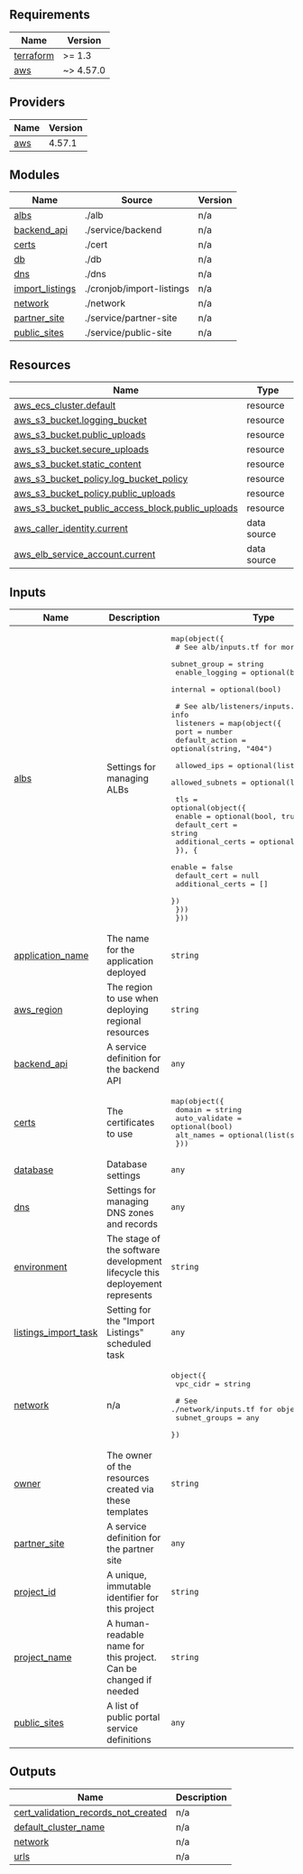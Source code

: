
<!-- BEGIN_TF_DOCS -->
## Requirements

| Name | Version |
|------|---------|
| <a name="requirement_terraform"></a> [terraform](#requirement\_terraform) | >= 1.3 |
| <a name="requirement_aws"></a> [aws](#requirement\_aws) | ~> 4.57.0 |

## Providers

| Name | Version |
|------|---------|
| <a name="provider_aws"></a> [aws](#provider\_aws) | 4.57.1 |

## Modules

| Name | Source | Version |
|------|--------|---------|
| <a name="module_albs"></a> [albs](#module\_albs) | ./alb | n/a |
| <a name="module_backend_api"></a> [backend\_api](#module\_backend\_api) | ./service/backend | n/a |
| <a name="module_certs"></a> [certs](#module\_certs) | ./cert | n/a |
| <a name="module_db"></a> [db](#module\_db) | ./db | n/a |
| <a name="module_dns"></a> [dns](#module\_dns) | ./dns | n/a |
| <a name="module_import_listings"></a> [import\_listings](#module\_import\_listings) | ./cronjob/import-listings | n/a |
| <a name="module_network"></a> [network](#module\_network) | ./network | n/a |
| <a name="module_partner_site"></a> [partner\_site](#module\_partner\_site) | ./service/partner-site | n/a |
| <a name="module_public_sites"></a> [public\_sites](#module\_public\_sites) | ./service/public-site | n/a |

## Resources

| Name | Type |
|------|------|
| [aws_ecs_cluster.default](https://registry.terraform.io/providers/hashicorp/aws/latest/docs/resources/ecs_cluster) | resource |
| [aws_s3_bucket.logging_bucket](https://registry.terraform.io/providers/hashicorp/aws/latest/docs/resources/s3_bucket) | resource |
| [aws_s3_bucket.public_uploads](https://registry.terraform.io/providers/hashicorp/aws/latest/docs/resources/s3_bucket) | resource |
| [aws_s3_bucket.secure_uploads](https://registry.terraform.io/providers/hashicorp/aws/latest/docs/resources/s3_bucket) | resource |
| [aws_s3_bucket.static_content](https://registry.terraform.io/providers/hashicorp/aws/latest/docs/resources/s3_bucket) | resource |
| [aws_s3_bucket_policy.log_bucket_policy](https://registry.terraform.io/providers/hashicorp/aws/latest/docs/resources/s3_bucket_policy) | resource |
| [aws_s3_bucket_policy.public_uploads](https://registry.terraform.io/providers/hashicorp/aws/latest/docs/resources/s3_bucket_policy) | resource |
| [aws_s3_bucket_public_access_block.public_uploads](https://registry.terraform.io/providers/hashicorp/aws/latest/docs/resources/s3_bucket_public_access_block) | resource |
| [aws_caller_identity.current](https://registry.terraform.io/providers/hashicorp/aws/latest/docs/data-sources/caller_identity) | data source |
| [aws_elb_service_account.current](https://registry.terraform.io/providers/hashicorp/aws/latest/docs/data-sources/elb_service_account) | data source |

## Inputs

| Name | Description | Type | Default | Required |
|------|-------------|------|---------|:--------:|
| <a name="input_albs"></a> [albs](#input\_albs) | Settings for managing ALBs | <pre>map(object({<br>    # See alb/inputs.tf for more info<br>    subnet_group   = string<br>    enable_logging = optional(bool, true)<br>    internal       = optional(bool)<br><br>    # See alb/listeners/inputs.tf for more info<br>    listeners = map(object({<br>      port           = number<br>      default_action = optional(string, "404")<br><br>      allowed_ips     = optional(list(string))<br>      allowed_subnets = optional(list(string))<br><br>      tls = optional(object({<br>        enable           = optional(bool, true)<br>        default_cert     = string<br>        additional_certs = optional(list(string))<br>        }), {<br>        enable           = false<br>        default_cert     = null<br>        additional_certs = []<br>      })<br>    }))<br>  }))</pre> | n/a | yes |
| <a name="input_application_name"></a> [application\_name](#input\_application\_name) | The name for the application deployed | `string` | n/a | yes |
| <a name="input_aws_region"></a> [aws\_region](#input\_aws\_region) | The region to use when deploying regional resources | `string` | n/a | yes |
| <a name="input_backend_api"></a> [backend\_api](#input\_backend\_api) | A service definition for the backend API | `any` | n/a | yes |
| <a name="input_certs"></a> [certs](#input\_certs) | The certificates to use | <pre>map(object({<br>    domain        = string<br>    auto_validate = optional(bool)<br>    alt_names     = optional(list(string))<br>  }))</pre> | n/a | yes |
| <a name="input_database"></a> [database](#input\_database) | Database settings | `any` | n/a | yes |
| <a name="input_dns"></a> [dns](#input\_dns) | Settings for managing DNS zones and records | `any` | n/a | yes |
| <a name="input_environment"></a> [environment](#input\_environment) | The stage of the software development lifecycle this deployement represents | `string` | `"dev"` | no |
| <a name="input_listings_import_task"></a> [listings\_import\_task](#input\_listings\_import\_task) | Setting for the "Import Listings" scheduled task | `any` | n/a | yes |
| <a name="input_network"></a> [network](#input\_network) | n/a | <pre>object({<br>    vpc_cidr = string<br><br>    # See ./network/inputs.tf for object structure<br>    subnet_groups = any<br>  })</pre> | n/a | yes |
| <a name="input_owner"></a> [owner](#input\_owner) | The owner of the resources created via these templates | `string` | n/a | yes |
| <a name="input_partner_site"></a> [partner\_site](#input\_partner\_site) | A service definition for the partner site | `any` | n/a | yes |
| <a name="input_project_id"></a> [project\_id](#input\_project\_id) | A unique, immutable identifier for this project | `string` | n/a | yes |
| <a name="input_project_name"></a> [project\_name](#input\_project\_name) | A human-readable name for this project. Can be changed if needed | `string` | n/a | yes |
| <a name="input_public_sites"></a> [public\_sites](#input\_public\_sites) | A list of public portal service definitions | `any` | n/a | yes |

## Outputs

| Name | Description |
|------|-------------|
| <a name="output_cert_validation_records_not_created"></a> [cert\_validation\_records\_not\_created](#output\_cert\_validation\_records\_not\_created) | n/a |
| <a name="output_default_cluster_name"></a> [default\_cluster\_name](#output\_default\_cluster\_name) | n/a |
| <a name="output_network"></a> [network](#output\_network) | n/a |
| <a name="output_urls"></a> [urls](#output\_urls) | n/a |
<!-- END_TF_DOCS -->
